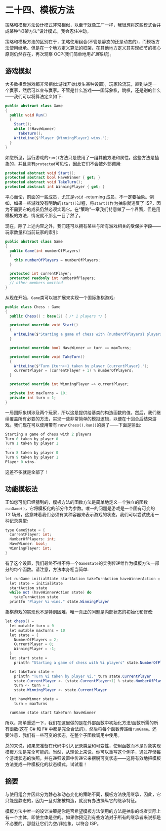 # 二十四、模板方法

策略和模板方法设计模式非常相似，以至于就像工厂一样，我很想将这些模式合并成某种“框架方法”设计模式。我会忍住冲动。

策略和模板方法的区别在于，策略使用组合(不管是静态的还是动态的)，而模板方法使用继承。但是在一个地方定义算法的框架，在其他地方定义其实现细节的核心原则仍然存在，再次观察 OCP(我们简单地用*扩展*系统)。

## 游戏模拟

大多数棋盘游戏都非常相似:游戏开始(发生某种设置)，玩家轮流玩，直到决定一个赢家，然后可以宣布赢家。不管是什么游戏——国际象棋，跳棋，还是别的什么——我们可以将算法定义如下:

```cs
public abstract class Game
{
  public void Run()
  {
    Start();
    while (!HaveWinner)
      TakeTurn();
    WriteLine($"Player {WinningPlayer} wins.");
  }
}

```

如您所见，运行游戏的`run()`方法只是使用了一组其他方法和属性。这些方法是抽象的，并且具有`protected`可见性，因此它们不会被外部调用:

```cs
protected abstract void Start();
protected abstract bool HaveWinner { get; }
protected abstract void TakeTurn();
protected abstract int WinningPlayer { get; }

```

平心而论，前面的一些成员，尤其是`void` -returning 成员，不一定要抽象。例如，如果一些游戏没有明确的`start()`过程，将`start()`作为抽象就违反了 ISP，因为不需要它的成员仍然必须实现它。在“策略”一章我们特意做了一个界面，但是用模板的方法，情况就不那么一目了然了。

现在，除了上述内容之外，我们还可以拥有某些与所有游戏相关的受保护字段——玩家数量和当前玩家的索引:

```cs
public abstract class Game
{
  public Game(int numberOfPlayers)
  {
    this.numberOfPlayers = numberOfPlayers;
  }

  protected int currentPlayer;
  protected readonly int numberOfPlayers;
  // other members omitted
}

```

从现在开始，`Game`类可以被扩展来实现一个国际象棋游戏:

```cs
public class Chess : Game
{
  public Chess() : base(2) { /* 2 players */ }

  protected override void Start()
  {
    WriteLine($"Starting a game of chess with {numberOfPlayers} players.");
  }

  protected override bool HaveWinner => turn == maxTurns;

  protected override void TakeTurn()
  {
    WriteLine($"Turn {turn++} taken by player {currentPlayer}.");
    currentPlayer = (currentPlayer + 1) % numberOfPlayers;
  }

  protected override int WinningPlayer => currentPlayer;

  private int maxTurns = 10;
  private int turn = 1;
}

```

一局国际象棋涉及两个玩家，所以这是提供给基类的构造函数的值。然后，我们继续覆盖所有必要的方法，实现一些非常简单的模拟逻辑，以便在十回合后结束游戏。我们现在可以使用带有 new `Chess().Run()`的类了——下面是输出:

```cs
Starting a game of chess with 2 players
Turn 0 taken by player 0
Turn 1 taken by player 1
...
Turn 8 taken by player 0
Turn 9 taken by player 1
Player 0 wins.

```

这差不多就是全部了！

## 功能模板法

正如您可能已经猜到的，模板方法的函数方法是简单地定义一个独立的函数`runGame()`，它将模板化的部分作为参数。唯一的问题是游戏是一个固有可变的 T2 场景，这意味着我们必须有某种容器来表示游戏的状态。我们可以尝试使用一种记录类型:

```cs
type GameState = {
  CurrentPlayer: int;
  NumberOfPlayers: int;
  HaveWinner: bool;
  WinningPlayer: int;
}

```

有了这个设置，我们最终不得不将一个`GameState`的实例传递给作为模板方法一部分的每个函数。请注意，方法本身相当简单:

```cs
let runGame initialState startAction takeTurnAction haveWinnerAction =
  let state = initialState
  startAction state
  while not (haveWinnerAction state) do
    takeTurnAction state
  printfn "Player %i wins." state.WinningPlayer

```

象棋游戏的实现也不是特别困难，唯一真正的问题是内部状态的初始化和修改:

```cs
let chess() =
  let mutable turn = 0
  let mutable maxTurns = 10
  let state = {
    NumberOfPlayers = 2;
    CurrentPlayer = 0;
    WinningPlayer = -1;
  }
  let start state =
    printfn "Starting a game of chess with %i players" state.NumberOfPlayers

  let takeTurn state =
    printfn "Turn %i taken by player %i." turn state.CurrentPlayer
    state.CurrentPlayer <- (state.CurrentPlayer+1) % state.NumberOfPlayers
    turn <- turn + 1
    state.WinningPlayer <- state.CurrentPlayer

  let haveWinner state =
    turn = maxTurns

  runGame state start takeTurn haveWinner

```

所以，简单重述一下，我们在这里做的是在外部函数中初始化方法/函数所需的所有函数(这在 C# 和 F# 中都是完全合法的)，然后将每个函数传递给`runGame`。还要注意，我们有一些可变的状态，在整个子函数调用中使用。

总的来说，如果您准备在代码中引入记录类型和可变性，使用函数而不是对象实现模板方法是完全可能的。当然，从理论上来说，你可以重写这个例子，通过存储每个游戏状态的快照，并在递归设置中传递它来摆脱可变状态——这将有效地把模板方法变成一种模板化的状态模式。试试看！

## 摘要

与使用组合并因此分为静态和动态变化的策略不同，模板方法使用继承，因此，它只能是静态的，因为一旦对象被构造，就没有办法操纵它的继承特征。

模板方法中唯一的设计决策是你是否希望模板方法使用的方法是抽象的或者实际上有一个主体，即使主体是空的。如果你预见到有些方法对于所有的继承者来说都是不必要的，那就让它们为空/非抽象，以符合 ISP。